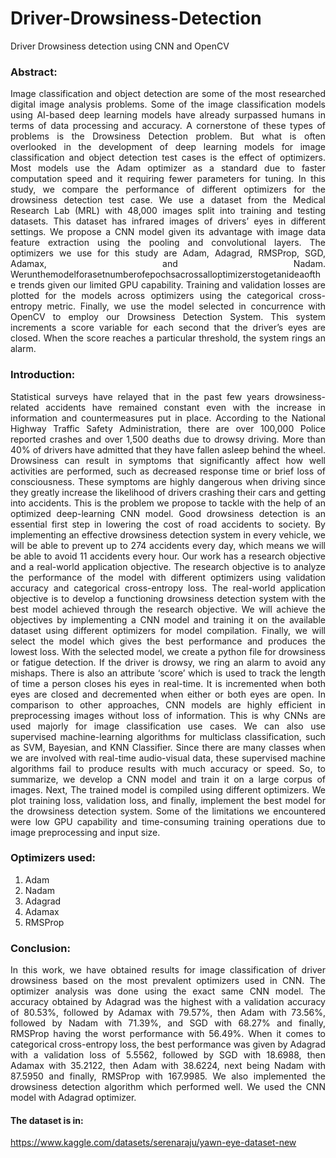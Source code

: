 # Driver-Drowsiness-Detection
Driver Drowsiness detection using CNN and OpenCV
### Abstract:
<p align="justify"> 
Image classification and object detection are some of the most researched digital image analysis problems. Some of the image classification models using AI-based deep learning models have already surpassed humans in terms of data processing and accuracy. A cornerstone of these types of problems is the Drowsiness Detection problem. But what is often overlooked in the development of deep learning models for image classification and object detection test cases is the effect of optimizers. Most models use the Adam optimizer as a standard due to faster computation speed and it requiring fewer parameters for tuning. In this study, we compare the performance of different optimizers for the drowsiness detection test case. We use a dataset from the Medical Research Lab (MRL) with 48,000 images split into training and testing datasets. This dataset has infrared images of drivers’ eyes in different settings. We propose a CNN model given its advantage with image data feature extraction using the pooling and convolutional layers. The optimizers we use for this study are Adam, Adagrad, RMSProp, SGD, Adamax, and Nadam. Werunthemodelforasetnumberofepochsacrossalloptimizerstogetanideaofthe trends given our limited GPU capability. Training and validation losses are plotted for the models across optimizers using the categorical cross-entropy metric. Finally, we use the model selected in concurrence with OpenCV to employ our Drowsiness Detection System. This system increments a score variable for each second that the driver’s eyes are closed. When the score reaches a particular threshold, the system rings an alarm.
</p>

### Introduction:
<p align="justify">
Statistical surveys have relayed that in the past few years drowsiness-related accidents have remained constant even with the increase in information and countermeasures put in place. According to the National Highway Traffic Safety Administration, there are over 100,000 Police reported crashes and over 1,500 deaths due to drowsy driving. More than 40% of drivers have admitted that they have fallen asleep behind the wheel. Drowsiness can result in symptoms that significantly affect how well activities are performed, such as decreased response time or brief loss of consciousness. These symptoms are highly dangerous when driving since they greatly increase the likelihood of drivers crashing their cars and getting into accidents. This is the problem we propose to tackle with the help of an optimized deep-learning CNN model.
Good drowsiness detection is an essential first step in lowering the cost of road accidents to society. By implementing an effective drowsiness detection system in every vehicle, we will be able to prevent up to 274 accidents every day, which means we will be able to avoid 11 accidents every hour.
Our work has a research objective and a real-world application objective. The research objective is to analyze the performance of the model with different optimizers using validation accuracy and categorical cross-entropy loss. The real-world application objective is to develop a functioning drowsiness detection system with the best model achieved through the research objective. We will achieve the objectives by implementing a CNN model and training it on the available dataset using different optimizers for model compilation. Finally, we will select the model which gives the best performance and produces the lowest loss. With the selected model, we create a python file for drowsiness or fatigue detection. If the driver is drowsy, we ring an alarm to avoid any mishaps. There is also an attribute ‘score’ which is used to track the length of time a person closes his eyes in real-time. It is incremented when both eyes are closed and decremented when either or both eyes are open.
In comparison to other approaches, CNN models are highly efficient in preprocessing images without loss of information. This is why CNNs are used majorly for image classification use cases. We can also use supervised machine-learning algorithms for multiclass classification, such as SVM, Bayesian, and KNN Classifier. Since there are many classes when we are involved with real-time audio-visual data, these supervised machine algorithms fail to produce results with much accuracy or speed.
So, to summarize, we develop a CNN model and train it on a large corpus of images. Next, The trained model is compiled using different optimizers. We plot training loss, validation loss, and finally, implement the best model for the drowsiness detection system. Some of the limitations we encountered were low GPU capability and time-consuming training operations due to image preprocessing and input size.
</p>

### Optimizers used:
<ol>
<li>Adam</li>
<li>Nadam</li>
<li>Adagrad</li>
<li>Adamax</li>
<li>RMSProp</li>
</ol>

### Conclusion:
<p align="justify">
  In this work, we have obtained results for image classification of driver drowsiness based on the most prevalent optimizers used in CNN. The optimizer analysis was done using the exact same CNN model. The accuracy obtained by Adagrad was the highest with a validation accuracy of 80.53%, followed by Adamax with 79.57%, then Adam with 73.56%, followed by Nadam with 71.39%, and SGD with 68.27% and finally, RMSProp having the worst performance with 56.49%.
When it comes to categorical cross-entropy loss, the best performance was given by Adagrad with a validation loss of 5.5562, followed by SGD with 18.6988, then Adamax with 35.2122, then Adam with 38.6224, next being Nadam with 87.5950 and finally, RMSProp with 167.9985. We also implemented the drowsiness detection algorithm which performed well. We used the CNN model with Adagrad optimizer.
</p>

#### The dataset is in:
https://www.kaggle.com/datasets/serenaraju/yawn-eye-dataset-new
